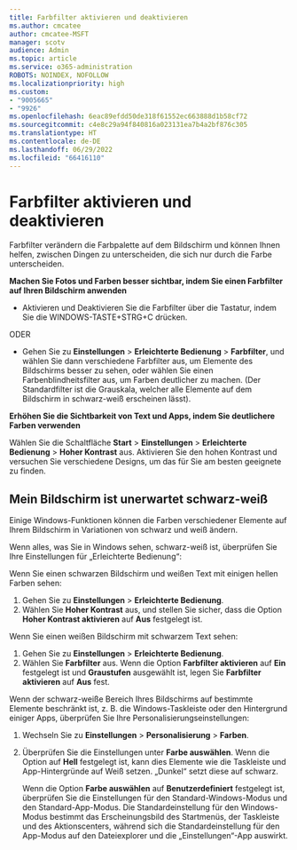 ```yaml
---
title: Farbfilter aktivieren und deaktivieren
ms.author: cmcatee
author: cmcatee-MSFT
manager: scotv
audience: Admin
ms.topic: article
ms.service: o365-administration
ROBOTS: NOINDEX, NOFOLLOW
ms.localizationpriority: high
ms.custom:
- "9005665"
- "9926"
ms.openlocfilehash: 6eac89efdd50de318f61552ec663888d1b58cf72
ms.sourcegitcommit: c4e8c29a94f840816a023131ea7b4a2bf876c305
ms.translationtype: HT
ms.contentlocale: de-DE
ms.lasthandoff: 06/29/2022
ms.locfileid: "66416110"
---
```

# <a name="turn-on-and-off-color-filter"></a>Farbfilter aktivieren und deaktivieren

Farbfilter verändern die Farbpalette auf dem Bildschirm und können Ihnen helfen, zwischen Dingen zu unterscheiden, die sich nur durch die Farbe unterscheiden.

**Machen Sie Fotos und Farben besser sichtbar, indem Sie einen Farbfilter auf Ihren Bildschirm anwenden**

- Aktivieren und Deaktivieren Sie die Farbfilter über die Tastatur, indem Sie die WINDOWS-TASTE+STRG+C drücken. 

ODER

- Gehen Sie zu **Einstellungen** > **Erleichterte Bedienung** > **Farbfilter**, und wählen Sie dann verschiedene Farbfilter aus, um Elemente des Bildschirms besser zu sehen, oder wählen Sie einen Farbenblindheitsfilter aus, um Farben deutlicher zu machen.  (Der Standardfilter ist die Grauskala, welcher alle Elemente auf dem Bildschirm in schwarz-weiß erscheinen lässt).

**Erhöhen Sie die Sichtbarkeit von Text und Apps, indem Sie deutlichere Farben verwenden**  

Wählen Sie die Schaltfläche **Start** > **Einstellungen** > **Erleichterte Bedienung** > **Hoher Kontrast** aus. Aktivieren Sie den hohen Kontrast und versuchen Sie verschiedene Designs, um das für Sie am besten geeignete zu finden.

## <a name="my-screen-is-unexpectedly-black-and-white"></a>Mein Bildschirm ist unerwartet schwarz-weiß

Einige Windows-Funktionen können die Farben verschiedener Elemente auf Ihrem Bildschirm in Variationen von schwarz und weiß ändern.

Wenn alles, was Sie in Windows sehen, schwarz-weiß ist, überprüfen Sie Ihre Einstellungen für „Erleichterte Bedienung“:

Wenn Sie einen schwarzen Bildschirm und weißen Text mit einigen hellen Farben sehen:  

1. Gehen Sie zu **Einstellungen** > **Erleichterte Bedienung**.  
1. Wählen Sie **Hoher Kontrast** aus, und stellen Sie sicher, dass die Option **Hoher Kontrast aktivieren** auf **Aus** festgelegt ist.

Wenn Sie einen weißen Bildschirm mit schwarzem Text sehen:  

1. Gehen Sie zu **Einstellungen** > **Erleichterte Bedienung**.  
1. Wählen Sie **Farbfilter** aus. Wenn die Option **Farbfilter aktivieren** auf **Ein** festgelegt ist und **Graustufen** ausgewählt ist, legen Sie **Farbfilter aktivieren** auf **Aus** fest.

Wenn der schwarz-weiße Bereich Ihres Bildschirms auf bestimmte Elemente beschränkt ist, z. B. die Windows-Taskleiste oder den Hintergrund einiger Apps, überprüfen Sie Ihre Personalisierungseinstellungen:

1. Wechseln Sie zu **Einstellungen** > **Personalisierung** > **Farben**.

1. Überprüfen Sie die Einstellungen unter **Farbe auswählen**. Wenn die Option auf **Hell** festgelegt ist, kann dies Elemente wie die Taskleiste und App-Hintergründe auf Weiß setzen. „Dunkel“ setzt diese auf schwarz.  

    Wenn die Option **Farbe auswählen** auf **Benutzerdefiniert** festgelegt ist, überprüfen Sie die Einstellungen für den Standard-Windows-Modus und den Standard-App-Modus. Die Standardeinstellung für den Windows-Modus bestimmt das Erscheinungsbild des Startmenüs, der Taskleiste und des Aktionscenters, während sich die Standardeinstellung für den App-Modus auf den Dateiexplorer und die „Einstellungen“-App auswirkt.

